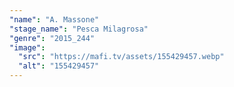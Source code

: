 ```yaml
---
"name": "A. Massone"
"stage_name": "Pesca Milagrosa"
"genre": "2015_244"
"image":
  "src": "https://mafi.tv/assets/155429457.webp"
  "alt": "155429457"
---
```

